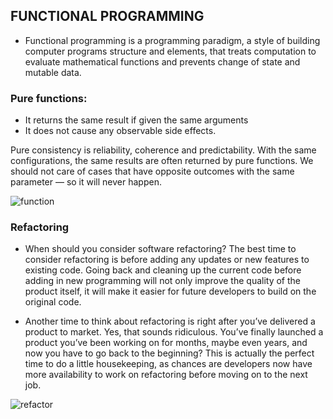 ## FUNCTIONAL PROGRAMMING
- Functional programming is a programming paradigm, a style of building computer programs structure and elements, that treats computation to evaluate mathematical functions and prevents change of state and mutable data.

### Pure functions:
* It returns the same result if given the same arguments
* It does not cause any observable side effects.

Pure consistency is reliability, coherence and predictability. With the same configurations, the same results are often returned by pure functions. We should not care of cases that have opposite outcomes with the same parameter — so it will never happen.

![function](https://miro.medium.com/max/1838/0*jAQ7CqyApU-gAJEO.png)

### Refactoring
* When should you consider software refactoring?
The best time to consider refactoring is before adding any updates or new features to existing code. Going back and cleaning up the current code before adding in new programming will not only improve the quality of the product itself, it will make it easier for future developers to build on the original code.

* Another time to think about refactoring is right after you’ve delivered a product to market. Yes, that sounds ridiculous. You’ve finally launched a product you’ve been working on for months, maybe even years, and now you have to go back to the beginning? This is actually the perfect time to do a little housekeeping, as chances are developers now have more availability to work on refactoring before moving on to the next job.

![refactor](https://pbs.twimg.com/media/EIuZkijXkAYXG0Z.jpg)